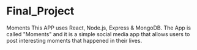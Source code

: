 # Final_Project
Moments
This APP uses React, Node.js, Express & MongoDB. The App is called "Moments" and it is a simple social media app that allows users to post interesting moments that happened in their lives.
